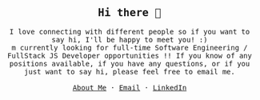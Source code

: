 <!-- ### Hi there 👋 -->

<p align="center">
  <h2 align="center"><samp>Hi there 👋</samp></h2>
</p>

<p align="center">
  <samp>
    I love connecting with different people so if you want to say hi, I'll
    be happy to meet you! :)
    <br />
    m currently looking for full-time Software Engineering / FullStack JS Developer opportunities !! If you know of any positions available, if you have any questions, or if you just want to say hi, please feel free to email me.
    <br />
    <br />
    <a href="https://thelorda.github.io/resume/">About Me</a>
    ·
    <a href="mailto:ferrak.anass@gmail.com">Email</a>
    ·
    <a href="https://www.linkedin.com/in/anass-ferrak/">LinkedIn</a>
  </samp>
</p>

<!--
**TheLordA/theLorda** is a ✨ _special_ ✨ repository because its `README.md` (this file) appears on your GitHub profile.

Here are some ideas to get you started:

- 🔭 I’m currently working on ...
- 🌱 I’m currently learning ...
- 👯 I’m looking to collaborate on ...
- 🤔 I’m looking for help with ...
- 💬 Ask me about ...
- 📫 How to reach me: ...
- 😄 Pronouns: ...
- ⚡ Fun fact: ...
-->
